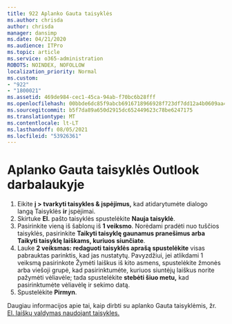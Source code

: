 ```yaml
---
title: 922 Aplanko Gauta taisyklės
ms.author: chrisda
author: chrisda
manager: dansimp
ms.date: 04/21/2020
ms.audience: ITPro
ms.topic: article
ms.service: o365-administration
ROBOTS: NOINDEX, NOFOLLOW
localization_priority: Normal
ms.custom:
- "922"
- "1800021"
ms.assetid: 469de984-cec1-45ca-94ab-f70bc6b28fff
ms.openlocfilehash: 00bbde6dc85f9abcb6916718966928f723df7dd12a4b0609aa454ac3c9bdb3e3
ms.sourcegitcommit: b5f7da89a650d2915dc652449623c78be6247175
ms.translationtype: MT
ms.contentlocale: lt-LT
ms.lasthandoff: 08/05/2021
ms.locfileid: "53926361"
---
```

# <a name="inbox-rules-in-outlook-desktop"></a>Aplanko Gauta taisyklės Outlook darbalaukyje

1. Eikite **į > tvarkyti taisykles & įspėjimus,** kad atidarytumėte dialogo langą Taisyklės **ir** įspėjimai.
2. Skirtuke **El.** pašto taisyklės spustelėkite **Nauja taisyklė**.
3. Pasirinkite vieną iš šablonų iš **1 veiksmo**. Norėdami pradėti nuo tuščios taisyklės, pasirinkite **Taikyti taisyklę gaunamus pranešimus arba Taikyti taisyklę laiškams, kuriuos siunčiate**.
4. Lauke **2 veiksmas: redaguoti taisyklės aprašą spustelėkite** visas pabrauktas parinktis, kad jas nustatytų. Pavyzdžiui, jei atlikdami  1 veiksmą pasirinkote Žymėti laiškus  iš kito asmens, spustelėkite žmonės arba viešoji grupė, kad pasirinktumėte, kuriuos siuntėjų laiškus norite pažymėti vėliavėle; tada spustelėkite **stebėti šiuo metu,** kad pasirinktumėte vėliavėlę ir sekimo datą.
5. Spustelėkite **Pirmyn**.

Daugiau informacijos apie tai, kaip dirbti su aplanko Gauta taisyklėmis, žr. [El. laiškų valdymas naudojant taisykles.](https://support.office.com/article/manage-email-messages-by-using-rules-c24f5dea-9465-4df4-ad17-a50704d66c59)
